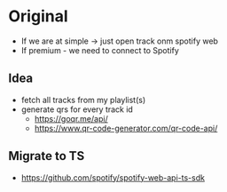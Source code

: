 # Original

- If we are at simple -> just open track onm spotify web
- If premium - we need to connect to Spotify

## Idea

- fetch all tracks from my playlist(s)
- generate qrs for every track id
  - https://goqr.me/api/
  - https://www.qr-code-generator.com/qr-code-api/

## Migrate to TS

- https://github.com/spotify/spotify-web-api-ts-sdk
